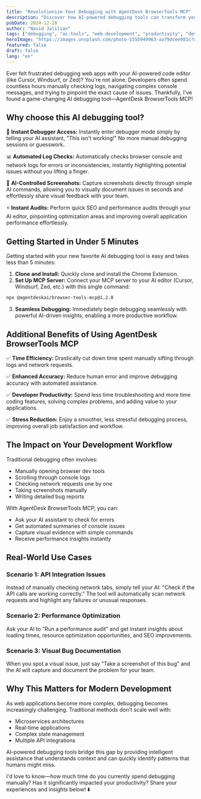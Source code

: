 ```yaml
---
title: "Revolutionize Your Debugging with AgentDesk BrowserTools MCP"
description: "Discover how AI-powered debugging tools can transform your development workflow, eliminating manual log checking and streamlining error detection."
pubDate: 2024-12-28
author: "Navid Jalilian"
tags: ["debugging", "ai-tools", "web-development", "productivity", "developer-tools"]
heroImage: "https://images.unsplash.com/photo-1555949963-aa79dcee981c?w=800&h=400&fit=crop"
featured: false
draft: false
lang: "en"
---
```


Ever felt frustrated debugging web apps with your AI-powered code editor (like Cursor, Windsurf, or Zed)? You're not alone. Developers often spend countless hours manually checking logs, navigating complex console messages, and trying to pinpoint the exact cause of issues. Thankfully, I've found a game-changing AI debugging tool—AgentDesk BrowserTools MCP!

## Why choose this AI debugging tool?

🐞 **Instant Debugger Access:** Instantly enter debugger mode simply by telling your AI assistant, "This isn't working!" No more manual debugging sessions or guesswork.

📊 **Automated Log Checks:** Automatically checks browser console and network logs for errors or inconsistencies, instantly highlighting potential issues without you lifting a finger.

📸 **AI-Controlled Screenshots:** Capture screenshots directly through simple AI commands, allowing you to visually document issues in seconds and effortlessly share visual feedback with your team.

⚡ **Instant Audits:** Perform quick SEO and performance audits through your AI editor, pinpointing optimization areas and improving overall application performance effortlessly.

## Getting Started in Under 5 Minutes

Getting started with your new favorite AI debugging tool is easy and takes less than 5 minutes:

1. **Clone and Install:** Quickly clone and install the Chrome Extension.
2. **Set Up MCP Server:** Connect your MCP server to your AI editor (Cursor, Windsurf, Zed, etc.) with this single command:

```bash
npx @agentdeskai/browser-tools-mcp@1.2.0
```

3. **Seamless Debugging:** Immediately begin debugging seamlessly with powerful AI-driven insights, enabling a more productive workflow.

## Additional Benefits of Using AgentDesk BrowserTools MCP

✅ **Time Efficiency:** Drastically cut down time spent manually sifting through logs and network requests.

✅ **Enhanced Accuracy:** Reduce human error and improve debugging accuracy with automated assistance.

✅ **Developer Productivity:** Spend less time troubleshooting and more time coding features, solving complex problems, and adding value to your applications.

✅ **Stress Reduction:** Enjoy a smoother, less stressful debugging process, improving overall job satisfaction and workflow.

## The Impact on Your Development Workflow

Traditional debugging often involves:
- Manually opening browser dev tools
- Scrolling through console logs
- Checking network requests one by one
- Taking screenshots manually
- Writing detailed bug reports

With AgentDesk BrowserTools MCP, you can:
- Ask your AI assistant to check for errors
- Get automated summaries of console issues
- Capture visual evidence with simple commands
- Receive performance insights instantly

## Real-World Use Cases

### Scenario 1: API Integration Issues
Instead of manually checking network tabs, simply tell your AI: "Check if the API calls are working correctly." The tool will automatically scan network requests and highlight any failures or unusual responses.

### Scenario 2: Performance Optimization
Ask your AI to "Run a performance audit" and get instant insights about loading times, resource optimization opportunities, and SEO improvements.

### Scenario 3: Visual Bug Documentation
When you spot a visual issue, just say "Take a screenshot of this bug" and the AI will capture and document the problem for your team.

## Why This Matters for Modern Development

As web applications become more complex, debugging becomes increasingly challenging. Traditional methods don't scale well with:
- Microservices architectures
- Real-time applications
- Complex state management
- Multiple API integrations

AI-powered debugging tools bridge this gap by providing intelligent assistance that understands context and can quickly identify patterns that humans might miss.

I'd love to know—how much time do you currently spend debugging manually? Has it significantly impacted your productivity? Share your experiences and insights below! ⬇️
